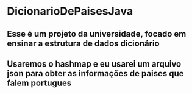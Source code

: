 # DicionarioDePaisesJava

<h2>Esse é um projeto da universidade, focado em ensinar a estrutura de dados dicionário</h2>
<h2>Usaremos o hashmap e eu usarei um arquivo json para obter as informações de paises que falem portugues</h2>

